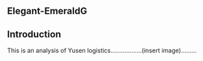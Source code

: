 ## Elegant-EmeraldG

## Introduction
This is an analysis of Yusen logistics………………(insert image)……… 
